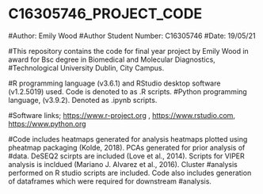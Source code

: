 # C16305746_PROJECT_CODE
#Author: Emily Wood
#Author Student Number: C16305746
#Date: 19/05/21

#This repository contains the code for final year project by Emily Wood in award for Bsc degree in Biomedical and Molecular Diagnostics, #Technological University Dublin, City Campus.


#R programming language (v3.6.1) and RStudio desktop software (v1.2.5019) used. Code is denoted to as .R scripts.
#Python programming language, (v3.9.2). Denoted as .ipynb scripts.

#Software links; https://www.r-project.org , https://www.rstudio.com, https://www.python.org


#Code includes heatmaps generated for analysis heatmaps plotted using pheatmap packaging (Kolde, 2018). PCAs generated for prior analysis of #data. DeSEQ2 scirpts are included (Love et al., 2014).  Scripts for VIPER analysis is incldued (Mariano J. Alvarez et al., 2016). Cluster #analysis performed on R studio scripts are included. Code also includes generation of dataframes which were required for downstream #analysis. 
